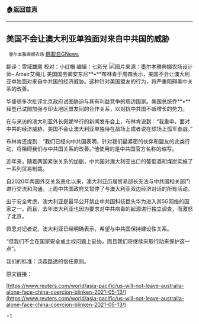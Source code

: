 ###  [:house:返回首頁](https://github.com/ourhimalayas/txt)
---

## 美国不会让澳大利亚单独面对来自中共国的威胁
` 墨尔本雅典娜农场` [轉載自GNews](https://gnews.org/zh-hans/1242217/)

翻译：雪域雄鹰
校对：小红帽
编辑：七彩光
![]()![](https://gnews-media-offload.s3.amazonaws.com/wp-content/uploads/2021/05/14103236/australia_1.jpg)图片来源：墨尔本雅典娜农场设计师– Ameir艾梅儿
美国国务卿安东尼**•**布林肯于周四表示，美国不会让澳大利亚单独面对来自中共国的经济威胁。这种针对美国盟友的行为，将严重阻碍美中关系的改善。

华盛顿多次批评北京政府试图胁迫与其有利益竞争的周边国家。美国总统乔**•**拜登已试图加强与印太地区盟友间的合作关系，以对抗中共国不断增长的势力。

在与来访的澳大利亚外长佩妮举行的新闻发布会上，布林肯说到：“我重申，面对中共的经济威胁，美国不会让澳大利亚单独待在战场上或者说在球场上孤军奋战。”

布林肯还提到：“我们已经向中共国表明，针对我们最紧密的伙伴和盟友的此类行动，将阻碍我们与中共国关系的改善。”他使用的是中共国官方名称的缩写。

近年来，随着两国紧张关系的加剧，中共国对澳大利亚出口的葡萄酒和煤炭实施了一系列贸易制裁。

自2020年两国外交关系恶化以来，澳大利亚历届贸易部长无法与中共国相关部门进行交流和沟通。上周中共国政府又暂停了与澳大利亚双边经济对话的所有活动。

出于安全考虑，澳大利亚是最早公开禁止中共国科技巨头华为进入其5G网络的国家之一。而且，去年澳大利亚也因为要求对中共病毒的起源进行独立调查，而激怒了北京。

佩恩对记者说，澳大利亚已经明确表示，希望与中共国保持建设性关系。

“但我们不会在国家安全或主权问题上妥协，而且我们将继续采取行动来保护这一点”。

我们的标准：汤森路透的信任原则。

原文链接：

[https://www.reuters.com/world/asia-pacific/us-will-not-leave-australia-alone-face-china-coercion-blinken-2021-05-13/](https://www.reuters.com/world/asia-pacific/us-will-not-leave-australia-alone-face-china-coercion-blinken-2021-05-13/)

+1
